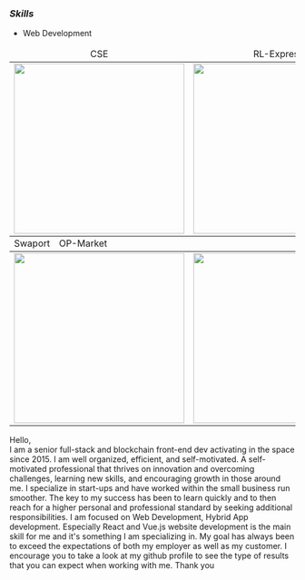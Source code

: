 
### **_Skills_**

- Web Development
<table>
    <thead align="center">
        <tr>
            <td>CSE</td>           
            <td>RL-Express</td>           
            <td>RL-Simulator</td>
            </tr>
    </thead>
    <tbody>
        <tr>
        <td>
            <a href="#">
                <img src="https://media-exp1.licdn.com/dms/image/C4E2DAQGYQJu4ehsEeg/profile-treasury-image-shrink_800_800/0/1650784882719?e=1658977200&v=beta&t=zhLUf17cY6NGn4Sw_tcaRHkajsHtORmqmeVwZkRvgI4" width="300">
            </a>
        </td>
        <td>
            <a href="/">
                <img src="https://media-exp1.licdn.com/dms/image/C562DAQHjd2VMWeHVAA/profile-treasury-image-shrink_800_800/0/1658147924612?e=1658977200&v=beta&t=TuxGAP6ZoAzKqiQ8SymiZpPbqsqhx-pMCwZGJNGm_bo" width="300">
            </a>
        </td> 
        <td>
            <a href="/">
                <img src="https://media-exp1.licdn.com/dms/image/C562DAQGVP8lJwEH9bw/profile-treasury-image-shrink_800_800/0/1658148126603?e=1658977200&v=beta&t=jvrEGGNf5-p7XZ3-djN2JblMP692YT6pD1dF5fxgKIk" width="300">
            </a>
        </td>               
   <tr/>
    </tbody>
    <thead align="center">
        <tr style="display: flex">
            <td>Swaport</td>
            <td>OP-Market</td>
        </tr>
    </thead>
        <tr>
        <td>
            <a href="/" target="_blank">
                <img src="https://media-exp1.licdn.com/dms/image/C562DAQEVHbu0z9W5kQ/profile-treasury-image-shrink_800_800/0/1658150158459?e=1658977200&v=beta&t=A6HNn1VyDXF70IV34-byFK0p9j5QJqQ7KD28KUZ0z-M" width="300" height="auto">
            </a>
        </td>
        <td>
            <a href="/" target="_blank">
                <img src="https://media-exp1.licdn.com/dms/image/C562DAQGMOdWKkLFtew/profile-treasury-image-shrink_800_800/0/1658148195422?e=1658977200&v=beta&t=Zwwx4CNMBaX3DoRxyD395as9ipEeFHxb22Frh1H0X6o" width="300" height="auto" >
            </a>
        </td>
    </tr> 

</table>


Hello,<br />
I am a senior full-stack and blockchain front-end  dev activating in the space since 2015.
I am well organized, efficient, and self-motivated.
A self-motivated professional that thrives on innovation and overcoming challenges, learning new skills, and encouraging growth in those around me. I specialize in start-ups and have worked within the small business run smoother.
The key to my success has been to learn quickly and to then reach for a higher personal and professional standard by seeking additional responsibilities.
I am focused on Web Development, Hybrid App development.
Especially React and Vue.js website development is the main skill for me and it's something I am specializing in.
My goal has always been to exceed the expectations of both my employer as well as my customer.
I encourage you to take a look at my github profile to see the type of results that you can expect when working with me.
Thank you
